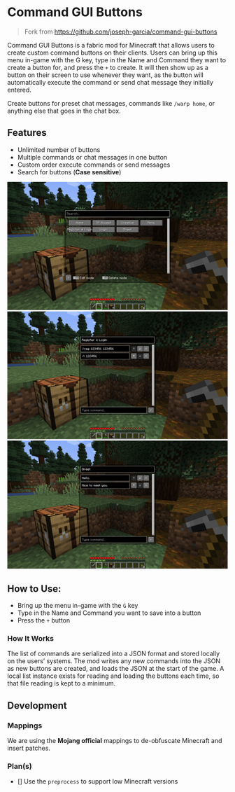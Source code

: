 # Command GUI Buttons

>Fork from https://github.com/joseph-garcia/command-gui-buttons

Command GUI Buttons is a fabric mod for Minecraft that allows users to create custom command buttons on their clients. Users can bring up this menu in-game with the G key, type in the Name and Command they want to create a button for, and press the `+` to create. It will then show up as a button on their screen to use whenever they want, as the button will automatically execute the command or send chat message they initially entered.

Create buttons for preset chat messages, commands like `/warp home`, or anything else that goes in the chat box.

## Features

- Unlimited number of buttons
- Multiple commands or chat messages in one button
- Custom order execute commands or send messages
- Search for buttons (**Case sensitive**)

![Main Page](./.github/preview/main_page.png)
![Command Edit](./.github/preview/command.png)
![Message Edit](.github/preview/message.png)

## How to Use:

  - Bring up the menu in-game with the `G` key
  - Type in the Name and Command you want to save into a button
  - Press the `+` button

### How It Works

The list of commands are serialized into a JSON format and stored locally on the users’ systems. The mod writes any new commands into the JSON as new buttons are created, and loads the JSON at the start of the game. A local list instance exists for reading and loading the buttons each time, so that file reading is kept to a minimum.

## Development

### Mappings

We are using the **Mojang official** mappings to de-obfuscate Minecraft and insert patches.

### Plan(s)

- [] Use the `preprocess` to support low Minecraft versions